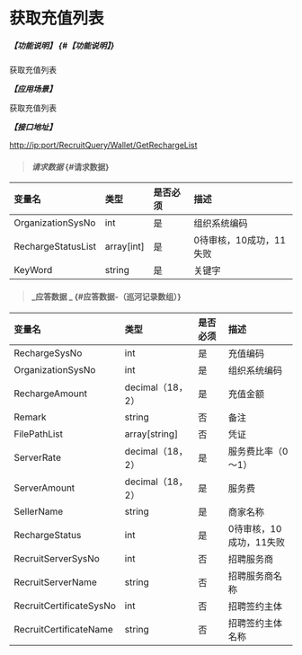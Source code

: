 # 获取充值列表

##### _【功能说明】_ {#【功能说明】}

获取充值列表

_**【应用场景】**_

获取充值列表

_**【接口地址】**_

[http://ip:port/RecruitQuery/Wallet/GetRechargeList](http://ip:port/RecruitQuery/Wallet/GetRechargeList)

> #### _请求数据_ {#请求数据}

| 变量名 | 类型 | 是否必须 | 描述 |
| :--- | :--- | :--- | :--- |
| OrganizationSysNo | int | 是 | 组织系统编码 |
| RechargeStatusList | array\[int\] | 是 | 0待审核，10成功，11失败 |
| KeyWord | string | 是 | 关键字 |

> #### _应答数据 _ {#应答数据-（巡河记录数组）}

| 变量名 | 类型 | 是否必须 | 描述 |
| :--- | :--- | :--- | :--- |
| RechargeSysNo | int | 是 | 充值编码 |
| OrganizationSysNo | int | 是 | 组织系统编码 |
| RechargeAmount | decimal（18，2） | 是 | 充值金额 |
| Remark | string | 否 | 备注 |
| FilePathList | array\[string\] | 否 | 凭证 |
| ServerRate | decimal（18，2） | 是 | 服务费比率（0～1） |
| ServerAmount | decimal（18，2） | 是 | 服务费 |
| SellerName | string | 是 | 商家名称 |
| RechargeStatus | int | 是 | 0待审核，10成功，11失败 |
| RecruitServerSysNo | int | 否 | 招聘服务商 |
| RecruitServerName | string | 否 | 招聘服务商名称 |
| RecruitCertificateSysNo | int | 否 | 招聘签约主体 |
| RecruitCertificateName | string | 否 | 招聘签约主体名称 |



